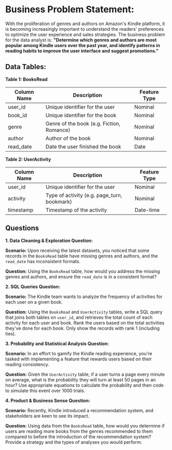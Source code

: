 # Business Problem Statement:
With the proliferation of genres and authors on Amazon's Kindle platform, it is becoming increasingly important to understand the readers' preferences to optimize the user experience and sales strategies. The business problem for the data analyst is: **"Determine which genres and authors are most popular among Kindle users over the past year, and identify patterns in reading habits to improve the user interface and suggest promotions."**

## Data Tables:

**Table 1: BooksRead**

| Column Name | Description                               | Feature Type |
|-------------|-------------------------------------------|--------------|
| user_id     | Unique identifier for the user            | Nominal     |
| book_id     | Unique identifier for the book            | Nominal     |
| genre       | Genre of the book (e.g. Fiction, Romance) | Nominal     |
| author      | Author of the book                        | Nominal     |
| read_date   | Date the user finished the book           | Date        |

**Table 2: UserActivity**

| Column Name  | Description                                   | Feature Type |
|--------------|-----------------------------------------------|--------------|
| user_id      | Unique identifier for the user                | Nominal     |
| activity     | Type of activity (e.g. page_turn, bookmark)   | Nominal     |
| timestamp    | Timestamp of the activity                     | Date-time   |

## Questions

**1. Data Cleaning & Exploration Question:**

**Scenario:** Upon receiving the latest datasets, you noticed that some records in the `BooksRead` table have missing genres and authors, and the `read_date` has inconsistent formats.

**Question:** Using the `BooksRead` table, how would you address the missing genres and authors, and ensure the `read_date` is in a consistent format?

**2. SQL Queries Question:**

**Scenario:** The Kindle team wants to analyze the frequency of activities for each user on a given book.

**Question:** Using the `BooksRead` and `UserActivity` tables, write a SQL query that joins both tables on `user_id`, and retrieves the total count of each activity for each user and book. Rank the users based on the total activities they've done for each book. Only show the records with rank 1 (including ties).

**3. Probability and Statistical Analysis Question:**

**Scenario:** In an effort to gamify the Kindle reading experience, you're tasked with implementing a feature that rewards users based on their reading consistency.

**Question:** Given the `UserActivity` table, if a user turns a page every minute on average, what is the probability they will turn at least 50 pages in an hour? Use appropriate equations to calculate the probability and then code to simulate this event over 1000 trials.

**4. Product & Business Sense Question:**

**Scenario:** Recently, Kindle introduced a recommendation system, and stakeholders are keen to see its impact.

**Question:** Using data from the `BooksRead` table, how would you determine if users are reading more books from the genres recommended to them compared to before the introduction of the recommendation system? Provide a strategy and the types of analyses you would perform.
